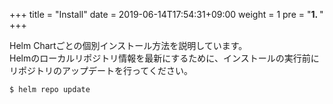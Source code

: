 +++
title = "Install"
date = 2019-06-14T17:54:31+09:00
weight = 1
pre = "<b>1. </b>"
+++

Helm Chartごとの個別インストール方法を説明しています。  
Helmのローカルリポジトリ情報を最新にするために、インストールの実行前にリポジトリのアップデートを行ってください。
```text
$ helm repo update
```